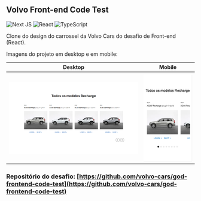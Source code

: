 ## Volvo Front-end Code Test

![Next JS](https://img.shields.io/badge/Next-black?style=for-the-badge&logo=next.js&logoColor=white)
![React](https://img.shields.io/badge/react-%2320232a.svg?style=for-the-badge&logo=react&logoColor=%2361DAFB)
![TypeScript](https://img.shields.io/badge/typescript-%23007ACC.svg?style=for-the-badge&logo=typescript&logoColor=white)

Clone do design do carrossel da Volvo Cars do desafio de Front-end (React).

Imagens do projeto em desktop e em mobile:

|  Desktop  |  Mobile |
|:---------:|:-------:|
| | |
|![Desktop carousel screenshot](/public/screenshots/desktop-carousel.png)  | ![Mobile carousel screenshot](/public/screenshots/mobile-carousel.png) |

### Repositório do desafio: [https://github.com/volvo-cars/god-frontend-code-test](https://github.com/volvo-cars/god-frontend-code-test)